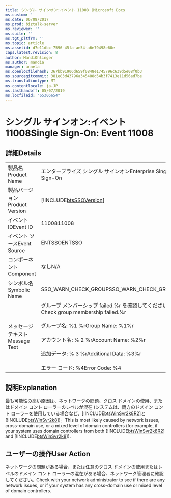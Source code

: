 ```yaml
---
title: シングル サインオン:イベント 11008 |Microsoft Docs
ms.custom: ''
ms.date: 06/08/2017
ms.prod: biztalk-server
ms.reviewer: ''
ms.suite: ''
ms.tgt_pltfrm: ''
ms.topic: article
ms.assetid: d7e11dbc-7596-45fa-ae54-a6e79498e60e
caps.latest.revision: 8
author: MandiOhlinger
ms.author: mandia
manager: anneta
ms.openlocfilehash: 367bb91906d659f0848e1745796c639d5e08f0b3
ms.sourcegitcommit: 381e83d43796a345488d54b3f7413e11d56ad7be
ms.translationtype: MT
ms.contentlocale: ja-JP
ms.lasthandoff: 05/07/2019
ms.locfileid: "65306654"
---
```

# <a name="single-sign-on-event-11008"></a><span data-ttu-id="a47e4-102">シングル サインオン:イベント 11008</span><span class="sxs-lookup"><span data-stu-id="a47e4-102">Single Sign-On: Event 11008</span></span>
## <a name="details"></a><span data-ttu-id="a47e4-103">詳細</span><span class="sxs-lookup"><span data-stu-id="a47e4-103">Details</span></span>  
  
|                 |                                                                                                                                                           |
|-----------------|-----------------------------------------------------------------------------------------------------------------------------------------------------------|
|  <span data-ttu-id="a47e4-104">製品名</span><span class="sxs-lookup"><span data-stu-id="a47e4-104">Product Name</span></span>   |                                                                 <span data-ttu-id="a47e4-105">エンタープライズ シングル サインオン</span><span class="sxs-lookup"><span data-stu-id="a47e4-105">Enterprise Single Sign-On</span></span>                                                                 |
| <span data-ttu-id="a47e4-106">製品バージョン</span><span class="sxs-lookup"><span data-stu-id="a47e4-106">Product Version</span></span> |                                                [!INCLUDE[btsSSOVersion](../includes/btsssoversion-md.md)]                                                 |
|    <span data-ttu-id="a47e4-107">イベント ID</span><span class="sxs-lookup"><span data-stu-id="a47e4-107">Event ID</span></span>     |                                                                           <span data-ttu-id="a47e4-108">11008</span><span class="sxs-lookup"><span data-stu-id="a47e4-108">11008</span></span>                                                                           |
|  <span data-ttu-id="a47e4-109">イベント ソース</span><span class="sxs-lookup"><span data-stu-id="a47e4-109">Event Source</span></span>   |                                                                          <span data-ttu-id="a47e4-110">ENTSSO</span><span class="sxs-lookup"><span data-stu-id="a47e4-110">ENTSSO</span></span>                                                                           |
|    <span data-ttu-id="a47e4-111">コンポーネント</span><span class="sxs-lookup"><span data-stu-id="a47e4-111">Component</span></span>    |                                                                            <span data-ttu-id="a47e4-112">なし</span><span class="sxs-lookup"><span data-stu-id="a47e4-112">N/A</span></span>                                                                            |
|  <span data-ttu-id="a47e4-113">シンボル名</span><span class="sxs-lookup"><span data-stu-id="a47e4-113">Symbolic Name</span></span>  |                                                                   <span data-ttu-id="a47e4-114">SSO_WARN_CHECK_GROUP</span><span class="sxs-lookup"><span data-stu-id="a47e4-114">SSO_WARN_CHECK_GROUP</span></span>                                                                    |
|  <span data-ttu-id="a47e4-115">メッセージ テキスト</span><span class="sxs-lookup"><span data-stu-id="a47e4-115">Message Text</span></span>   | <span data-ttu-id="a47e4-116">グループ メンバーシップ failed.%r を確認してください。</span><span class="sxs-lookup"><span data-stu-id="a47e4-116">Check group membership failed.%r</span></span><br /><br /> <span data-ttu-id="a47e4-117">グループ名: %1 %r</span><span class="sxs-lookup"><span data-stu-id="a47e4-117">Group Name: %1%r</span></span><br /><br /> <span data-ttu-id="a47e4-118">アカウント名: % 2 %r</span><span class="sxs-lookup"><span data-stu-id="a47e4-118">Account Name: %2%r</span></span><br /><br /> <span data-ttu-id="a47e4-119">追加データ: % 3 %r</span><span class="sxs-lookup"><span data-stu-id="a47e4-119">Additional Data: %3%r</span></span><br /><br /> <span data-ttu-id="a47e4-120">エラー コード: %4</span><span class="sxs-lookup"><span data-stu-id="a47e4-120">Error Code: %4</span></span> |
  
## <a name="explanation"></a><span data-ttu-id="a47e4-121">説明</span><span class="sxs-lookup"><span data-stu-id="a47e4-121">Explanation</span></span>  
 <span data-ttu-id="a47e4-122">最も可能性の高い原因は、ネットワークの問題、クロス ドメインの使用、またはドメイン コント ローラーのレベルが混在 (システムは、両方のドメイン コント ローラーを使用している場合など、[!INCLUDE[btsWinSvr2k8R2](../includes/btswinsvr2k8r2-md.md)]と[!INCLUDE[btsWinSvr2k8](../includes/btswinsvr2k8-md.md)])。</span><span class="sxs-lookup"><span data-stu-id="a47e4-122">This is most likely caused by network issues, cross-domain use, or a mixed level of domain controllers (for example, if your system uses domain controllers from both [!INCLUDE[btsWinSvr2k8R2](../includes/btswinsvr2k8r2-md.md)] and [!INCLUDE[btsWinSvr2k8](../includes/btswinsvr2k8-md.md)]).</span></span>  
  
## <a name="user-action"></a><span data-ttu-id="a47e4-123">ユーザーの操作</span><span class="sxs-lookup"><span data-stu-id="a47e4-123">User Action</span></span>  
 <span data-ttu-id="a47e4-124">ネットワークの問題がある場合、または任意のクロス ドメインの使用またはレベルのドメイン コント ローラーの混在がある場合、ネットワーク管理者に確認してください。</span><span class="sxs-lookup"><span data-stu-id="a47e4-124">Check with your network administrator to see if there are any network issues, or if your system has any cross-domain use or mixed level of domain controllers.</span></span>